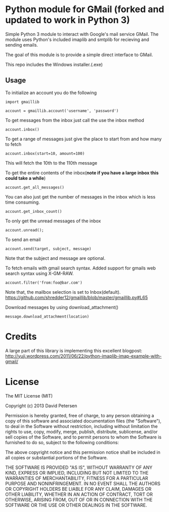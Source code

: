 Python module for GMail (forked and updated to work in Python 3)
===

Simple Python 3 module to interact with Google's mail service GMail. The module
uses Python's included imaplib and smtplib for recieving and sending emails.

The goal of this module is to provide a simple direct interface to GMail.

This repo includes the Windows installer.(.exe)

Usage
---

To initialize an account you do the following

    import gmaillib

    account = gmaillib.account('username', 'password')

To get messages from the inbox just call the use the inbox method

    account.inbox()

To get a range of messages just give the place to start from and how many to fetch

    account.inbox(start=10, amount=100)

This will fetch the 10th to the 110th message

To get the entire contents of the inbox(**note if you have a large inbox this could take a while**)

	account.get_all_messages()

You can also just get the number of messages in the inbox which is less time consuming.
	
	account.get_inbox_count()

To only get the unread messages of the inbox

	account.unread();

To send an email

	account.send(target, subject, message)

Note that the subject and message are optional.


To fetch emails with gmail search syntax. Added support for gmails web search syntax using X-GM-RAW. 

	account.filter('from:foo@bar.com')

Note that, the mailbox selection is set to Inbox(default). https://github.com/shredder12/gmaillib/blob/master/gmaillib.py#L65

Download messages by using download_attachment()
    
    message.download_attachment(location)

Credits
===

A large part of this library is implementing this excellent blogpost: http://yuji.wordpress.com/2011/06/22/python-imaplib-imap-example-with-gmail/

License
===

The MIT License (MIT)

Copyright (c) 2013 David Petersen

Permission is hereby granted, free of charge, to any person obtaining a copy
of this software and associated documentation files (the "Software"), to deal
in the Software without restriction, including without limitation the rights
to use, copy, modify, merge, publish, distribute, sublicense, and/or sell
copies of the Software, and to permit persons to whom the Software is
furnished to do so, subject to the following conditions:

The above copyright notice and this permission notice shall be included in
all copies or substantial portions of the Software.

THE SOFTWARE IS PROVIDED "AS IS", WITHOUT WARRANTY OF ANY KIND, EXPRESS OR
IMPLIED, INCLUDING BUT NOT LIMITED TO THE WARRANTIES OF MERCHANTABILITY,
FITNESS FOR A PARTICULAR PURPOSE AND NONINFRINGEMENT. IN NO EVENT SHALL THE
AUTHORS OR COPYRIGHT HOLDERS BE LIABLE FOR ANY CLAIM, DAMAGES OR OTHER
LIABILITY, WHETHER IN AN ACTION OF CONTRACT, TORT OR OTHERWISE, ARISING FROM,
OUT OF OR IN CONNECTION WITH THE SOFTWARE OR THE USE OR OTHER DEALINGS IN
THE SOFTWARE.
